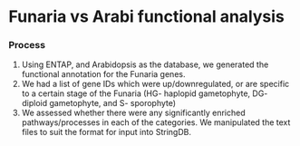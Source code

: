 # Funaria vs Arabi functional analysis

### Process

1. Using ENTAP, and Arabidopsis as the database, we generated the functional annotation for the Funaria genes.
2. We had a list of gene IDs which were up/downregulated, or are specific to a certain stage of the Funaria (HG- haplopid gametophyte, DG- diploid gametophyte, and S- sporophyte)
3. We assessed whether there were any significantly enriched pathways/processes in each of the categories. We manipulated the text files to suit the format for input into StringDB.
